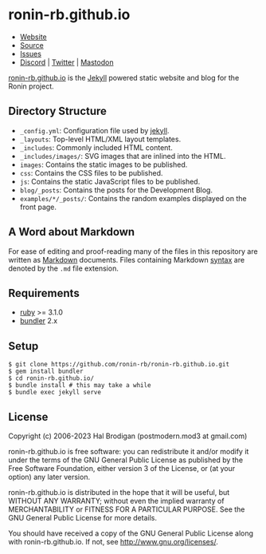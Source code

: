 # ronin-rb.github.io

* [Website][website]
* [Source](https://github.com/ronin-rb/ronin-rb.github.io)
* [Issues](https://github.com/ronin-rb/ronin-rb.github.io/issues)
* [Discord](https://discord.gg/6WAb3PsVX9) |
  [Twitter](https://twitter.com/ronin_rb) |
  [Mastodon](https://infosec.exchange/@ronin_rb)

[ronin-rb.github.io][website] is the [Jekyll][jekyll] powered static website
and blog for the Ronin project.

## Directory Structure

* `_config.yml`: Configuration file used by [jekyll].
* `_layouts`: Top-level HTML/XML layout templates.
* `_includes`: Commonly included HTML content.
* `_includes/images/`: SVG images that are inlined into the HTML.
* `images`: Contains the static images to be published.
* `css`: Contains the CSS files to be published.
* `js`: Contains the static JavaScript files to be published.
* `blog/_posts`: Contains the posts for the Development Blog.
* `examples/*/_posts/`: Contains the random examples displayed on the
  front page.

## A Word about Markdown

For ease of editing and proof-reading many of the files in this repository
are written as [Markdown] documents. Files containing Markdown [syntax] are
denoted by the `.md` file extension.

## Requirements

* [ruby] >= 3.1.0
* [bundler] 2.x

## Setup

```shell
$ git clone https://github.com/ronin-rb/ronin-rb.github.io.git
$ gem install bundler
$ cd ronin-rb.github.io/
$ bundle install # this may take a while
$ bundle exec jekyll serve
```

## License

Copyright (c) 2006-2023 Hal Brodigan (postmodern.mod3 at gmail.com)

ronin-rb.github.io is free software: you can redistribute it and/or
modify it under the terms of the GNU General Public License as published by
the Free Software Foundation, either version 3 of the License, or
(at your option) any later version.

ronin-rb.github.io is distributed in the hope that it will be useful,
but WITHOUT ANY WARRANTY; without even the implied warranty of
MERCHANTABILITY or FITNESS FOR A PARTICULAR PURPOSE.  See the
GNU General Public License for more details.

You should have received a copy of the GNU General Public License
along with ronin-rb.github.io.  If not, see
<http://www.gnu.org/licenses/>.

[website]: https://ronin-rb.dev/

[Markdown]: http://en.wikipedia.org/wiki/Markdown
[syntax]: http://daringfireball.net/projects/markdown/basics

[ruby]: https://www.ruby-lang.org/
[bundler]: https://bundler.io/
[jekyll]: https://jekyllrb.com/
[kramdown]: https://kramdown.gettalong.org/

